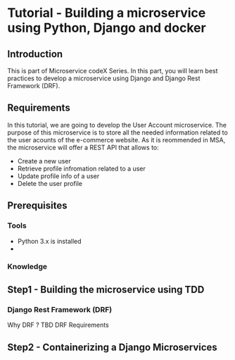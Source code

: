 # Tutorial - Building a microservice using Python, Django and docker
## Introduction
This is part of Microservice codeX Series.
In this part, you will learn best practices to develop a microservice using Django and Django Rest Framework (DRF).
## Requirements
In this tutorial, we are going to develop the User Account microservice. The purpose of this microservice is to store all the needed information related to the user acounts of the e-commerce website. As it is reommended in MSA, the microservice will offer a REST API that allows to:
- Create a new user
- Retrieve profile infromation related to a user
- Update profile info of a user
- Delete the user profile
## Prerequisites
### Tools
- Python 3.x is installed
- 
### Knowledge
## Step1 - Building the microservice using TDD
### Django Rest Framework (DRF)
Why DRF ?
TBD
DRF Requirements

## Step2 - Containerizing a Django Microservices
